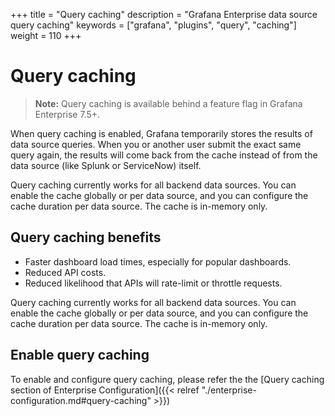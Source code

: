 +++
title = "Query caching"
description = "Grafana Enterprise data source query caching"
keywords = ["grafana", "plugins", "query", "caching"]
weight = 110
+++

# Query caching

> **Note:** Query caching is available behind a feature flag in Grafana Enterprise 7.5+.

When query caching is enabled, Grafana temporarily stores the results of data source queries. When you or another user submit the exact same query again, the results will come back from the cache instead of from the data source (like Splunk or ServiceNow) itself.

Query caching currently works for all backend data sources. You can enable the cache globally or per data source, and you can configure the cache duration per data source. The cache is in-memory only.

## Query caching benefits

- Faster dashboard load times, especially for popular dashboards.
- Reduced API costs.
- Reduced likelihood that APIs will rate-limit or throttle requests.

Query caching currently works for all backend data sources. You can enable the cache globally or per data source, and you can configure the cache duration per data source. The cache is in-memory only.

## Enable query caching

To enable and configure query caching, please refer the the [Query caching section of Enterprise Configuration]({{< relref "./enterprise-configuration.md#query-caching" >}})
